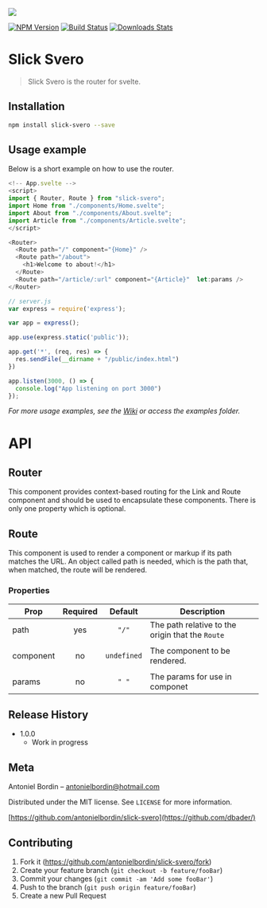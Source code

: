 ![](header.png)

[![NPM Version][npm-image]][npm-url]
[![Build Status][travis-image]][travis-url]
[![Downloads Stats][npm-downloads]][npm-url]

# Slick Svero
> Slick Svero is the router for svelte.

## Installation

```sh
npm install slick-svero --save
```

## Usage example

Below is a short example on how to use the router.

```js
<!-- App.svelte -->
<script>
import { Router, Route } from "slick-svero";
import Home from "./components/Home.svelte";
import About from "./components/About.svelte";
import Article from "./components/Article.svelte";
</script>

<Router>		
  <Route path="/" component="{Home}" />
  <Route path="/about">
    <h1>Welcome to about!</h1>
  </Route>
  <Route path="/article/:url" component="{Article}"  let:params />  	
</Router>
```


```js
// server.js
var express = require('express');

var app = express();

app.use(express.static('public'));

app.get('*', (req, res) => {
  res.sendFile(__dirname + "/public/index.html")
})

app.listen(3000, () => {
  console.log("App listening on port 3000")
});
```

_For more usage examples, see the [Wiki][wiki] or access the examples folder._


# API

## Router
This component provides context-based routing for the Link and Route component and should be used to encapsulate these components. There is only one property which is optional.


## Route
This component is used to render a component or markup if its path matches the URL. An object called path is needed, which is the path that, when matched, the route will be rendered.

### Properties


| Prop      | Required | Default     | Description                                                                |
| --------- |:--------:|:-----------:| -------------------------------------------------------------------------- |
| path      | yes      | `"/"`       | The path relative to the origin that the `Route`                           |
|           |          |             |                                                                            | 
| component | no       | `undefined` | The component to be rendered.                                              |
|           |          |             |                                                                            |
| params    | no       |   `" "`     | The params for use in componet                                             | 



## Release History

* 1.0.0
    * Work in progress

## Meta

Antoniel Bordin – antonielbordin@hotmail.com

Distributed under the MIT license. See ``LICENSE`` for more information.

[https://github.com/antonielbordin/slick-svero](https://github.com/dbader/)

## Contributing

1. Fork it (<https://github.com/antonielbordin/slick-svero/fork>)
2. Create your feature branch (`git checkout -b feature/fooBar`)
3. Commit your changes (`git commit -am 'Add some fooBar'`)
4. Push to the branch (`git push origin feature/fooBar`)
5. Create a new Pull Request

<!-- Markdown link & img dfn's -->
[npm-image]: https://img.shields.io/npm/v/datadog-metrics.svg?style=flat-square
[npm-url]: https://npmjs.org/package/datadog-metrics
[npm-downloads]: https://img.shields.io/npm/dm/datadog-metrics.svg?style=flat-square
[travis-image]: https://img.shields.io/travis/dbader/node-datadog-metrics/master.svg?style=flat-square
[travis-url]: https://travis-ci.org/dbader/node-datadog-metrics
[wiki]: https://github.com/antonielbordin/slick-svero/wiki

